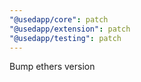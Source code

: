 ```yaml
---
"@usedapp/core": patch
"@usedapp/extension": patch
"@usedapp/testing": patch
---
```


Bump ethers version
